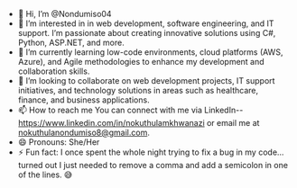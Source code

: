 - 👋 Hi, I’m @Nondumiso04
- 👀 I’m interested in in web development, software engineering, and IT support. I’m passionate about creating innovative solutions using C#, Python, ASP.NET, and more.
- 🌱 I’m currently learning low-code environments, cloud platforms (AWS, Azure), and Agile methodologies to enhance my development and collaboration skills.
- 💞️ I’m looking to collaborate on web development projects, IT support initiatives, and technology solutions in areas such as healthcare, finance, and business applications.
- 📫 How to reach me You can connect with me via LinkedIn--https://www.linkedin.com/in/nokuthulamkhwanazi or email me at nokuthulanondumiso8@gmail.com.
- 😄 Pronouns: She/Her
- ⚡ Fun fact: I once spent the whole night trying to fix a bug in my code... turned out I just needed to remove a comma and add a semicolon in one of the lines. 😅

<!---
Nondumiso04/Nondumiso04 is a ✨ special ✨ repository because its `README.md` (this file) appears on your GitHub profile.
You can click the Preview link to take a look at your changes.
--->
